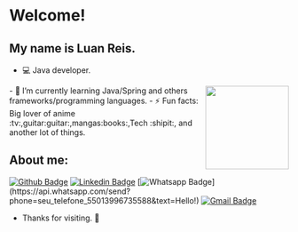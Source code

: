 # Welcome!              
## My name is Luan Reis.
- :computer: Java developer.
 <img align="right" width="150" height="150" src="https://media4.giphy.com/media/LmNwrBhejkK9EFP504/giphy.gif?cid=ecf05e47wr0q4gaavq6rh7itier727hmwrel7d40u1ytrske&rid=giphy.gif">
- 🌱 I’m currently learning Java/Spring and others frameworks/programming languages.
- ⚡ Fun facts: Big lover of anime :tv:,guitar:guitar:,mangas:books:,Tech :shipit:, and another lot of things.



## About me:
[![Github Badge](https://img.shields.io/badge/-Github-000?style=flat-square&logo=Github&logoColor=white&link=https://github.com/luanreis164)](https://github.com/luanreis164)
[![Linkedin Badge](https://img.shields.io/badge/-LinkedIn-blue?style=flat-square&logo=Linkedin&logoColor=white&link=https://https://www.linkedin.com/in/luan-reis164/)](https://www.linkedin.com/in/luan-reis164/)
[![Whatsapp Badge](https://img.shields.io/badge/-Whatsapp-4CA143?style=flat-square&labelColor=4CA143&logo=whatsapp&logoColor=white&link=https://api.whatsapp.com/send?phone=seu_telefone_55013996735588&text=Hello!)](https://api.whatsapp.com/send?phone=seu_telefone_55013996735588&text=Hello!)
[![Gmail Badge](https://img.shields.io/badge/-Gmail-c14438?style=flat-square&logo=Gmail&logoColor=white&link=mailto:luanreis2202@gmail.com)](mailto:luanreis2202@gmail.com)
 
- Thanks for visiting. :pushpin:

<!--
**luanreis164/luanreis164** is a ✨ _special_ ✨ repository because its `README.md` (this file) appears on your GitHub profile.

Here are some ideas to get you started:

- 🔭 I’m currently working on ...
- 🌱 I’m currently learning ...
- 👯 I’m looking to collaborate on ...
- 🤔 I’m looking for help with ...
- 💬 Ask me about ...
- 📫 How to reach me: ...
- 😄 Pronouns: ...
- ⚡ Fun fact: ...
-->
